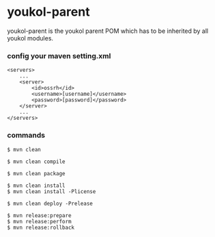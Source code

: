 # youkol-parent
youkol-parent is the youkol parent POM which has to be inherited by all youkol modules.

### config your maven setting.xml
```
<servers>
    ...
    <server>
        <id>ossrh</id>
        <username>[username]</username>
        <password>[password]</password>
    </server>
    ...
</servers>
```

### commands
```shell
$ mvn clean

$ mvn clean compile

$ mvn clean package

$ mvn clean install
$ mvn clean install -Plicense

$ mvn clean deploy -Prelease

$ mvn release:prepare
$ mvn release:perform
$ mvn release:rollback
```